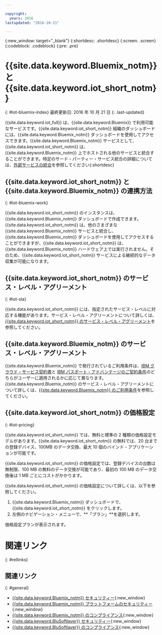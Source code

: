 ```yaml
---

copyright:
  years: 2016
lastupdated: "2016-10-21"

---
```


{:new_window: target="\_blank"}
{:shortdesc: .shortdesc}
{:screen: .screen}
{:codeblock: .codeblock}
{:pre: .pre}

# {{site.data.keyword.Bluemix_notm}} と {{site.data.keyword.iot_short_notm}}
{: #iot-bluemix-index}
最終更新日: 2016 年 10 月 21 日
{: .last-updated}

{{site.data.keyword.iot_full}} は、{{site.data.keyword.Bluemix}} で利用可能なサービスです。{{site.data.keyword.iot_short_notm}} 組織のダッシュボードには、{{site.data.keyword.Bluemix_notm}} ダッシュボードを使用してアクセスできます。{{site.data.keyword.Bluemix_notm}} サービスとして、{{site.data.keyword.iot_short_notm}} は、{{site.data.keyword.Bluemix_notm}} 上でホストされる他のサービスと統合することができます。特定のサード・パーティー・サービス統合の詳細については、[外部サービスの統合](/extensions/index.html)を参照してください{:shortdesc}

## {{site.data.keyword.iot_short_notm}} と {{site.data.keyword.Bluemix_notm}} の連携方法
{: #iot-bluemix-work}

{{site.data.keyword.iot_short_notm}} のインスタンスは、{{site.data.keyword.Bluemix_notm}} ダッシュボードで作成できます。{{site.data.keyword.iot_short_notm}} は、他のさまざまな {{site.data.keyword.Bluemix_notm}} サービスと統合し、{{site.data.keyword.Bluemix_notm}} ダッシュボードを使用してアクセスすることができますが、{{site.data.keyword.iot_short_notm}} は、{{site.data.keyword.Bluemix_notm}} ハードウェア上では実行されません。そのため、{{site.data.keyword.iot_short_notm}} サービスによる継続的なデータ収集が可能になります。

## {{site.data.keyword.iot_short_notm}} のサービス・レベル・アグリーメント
{: #iot-sla}

{{site.data.keyword.iot_short_notm}} には、指定されたサービス・レベルに対応する機能があります。サービス・レベル・アグリーメントについて詳しくは、[{{site.data.keyword.iot_short_notm}} のサービス・レベル・アグリーメント](http://www-03.ibm.com/software/sla/sladb.nsf/pdf/6738-03/$file/i126-6738-03_06-2016_en_US.pdf)を参照してください。

## {{site.data.keyword.Bluemix_notm}} のサービス・レベル・アグリーメント

{{site.data.keyword.Bluemix_notm}} で発行されているご利用条件は、[IBM クラウド・サービス契約書](http://www-05.ibm.com/support/operations/files/pdf/csa_us.pdf?cm_mc_uid=65870113399114371461368&cm_mc_sid_50200000=1469524513)と [IBM パスポート・アドバンテージのご契約条件](https://www-01.ibm.com/software/passportadvantage/pa_agreements.html)のどちらがユーザーに適用されるかに応じて異なります。{{site.data.keyword.Bluemix_notm}} のサービス・レベル・アグリーメントについて詳しくは、[{{site.data.keyword.Bluemix_notm}} のご利用条件](.../.../.../navigation/notices.html#terms)を参照してください。

## {{site.data.keyword.iot_short_notm}} の価格設定
{: #iot-pricing}

{{site.data.keyword.iot_short_notm}} では、無料と標準の 2 種類の価格設定モデルがあります。{{site.data.keyword.iot_short_notm}} の無料では、20 台までの登録デバイス、100MB のデータ交換、最大 10 個のバインド・アプリケーションが可能です。

{{site.data.keyword.iot_short_notm}} の価格設定では、登録デバイスの台数は無制限、100 MB の無料のデータ交換が可能であり、最初の 100 MB のデータ交換後は 1 MB ごとにコストがかかります。

{{site.data.keyword.iot_short_notm}} の価格設定について詳しくは、以下を参照してください。

1. {{site.data.keyword.Bluemix_notm}} ダッシュボードで、{{site.data.keyword.iot_short_notm}} をクリックします。
2. 左側のナビゲーション・メニューで、**「プラン」**を選択します。

価格設定プランが表示されます。

# 関連リンク
{: #rellinks}


## 関連リンク
{: #general}

* [{{site.data.keyword.Bluemix_notm}} セキュリティー](https://console.ng.bluemix.net/docs/security/index.html#security){:new_window}
* [{{site.data.keyword.Bluemix_notm}} プラットフォームのセキュリティー](https://console.ng.bluemix.net/docs/security/index.html#platform-security){:new_window}
* [{{site.data.keyword.Bluemix_notm}} のコンプライアンス](https://console.ng.bluemix.net/docs/security/index.html#compliance){:new_window}
* [{{site.data.keyword.BluSoftlayer}} セキュリティー](http://www.softlayer.com/security){:new_window}
* [{{site.data.keyword.BluSoftlayer}} のコンプライアンス](http://www.softlayer.com/compliance){:new_window}
